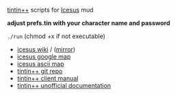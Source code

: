 [tintin++](http://tintin.sourceforge.net/) scripts for [Icesus](http://icesus.org/) mud

 **adjust prefs.tin with your character name and password**

`./run` (chmod +x if not executable)

 * [icesus wiki](http://icewiki.hyperi.fi/) / ([mirror](http://37.157.195.141/mediawiki/))
 * [icesus google map](http://www.icesus.org/Documentation/map.php)
 * [icesus ascii map](http://flaprider.dyndns.org/~freld/icesusmap.html)
 * [tintin++ git repo](https://github.com/tintinplusplus/tintin)
 * [tintin++ client manual](http://tintin.sourceforge.net/manual/)
 * [tintin++ unofficial documentation](http://tintinplusplus-unoffical-documentation.readthedocs.org/en/latest/index.html)
